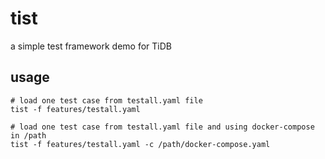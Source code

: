 # tist
a simple test framework demo for TiDB

## usage

```
# load one test case from testall.yaml file
tist -f features/testall.yaml

# load one test case from testall.yaml file and using docker-compose in /path
tist -f features/testall.yaml -c /path/docker-compose.yaml
```